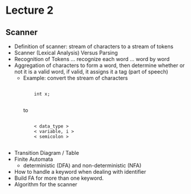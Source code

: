 # Lecture 2

## Scanner

- Definition of scanner: stream of characters to a stream of tokens
- Scanner (Lexical Analysis) Versus Parsing
- Recognition of Tokens ... recognize each word ... word by word
- Aggregation of characters to form a word, then determine whether or not it is a valid word, if valid, it assigns it a tag (part of speech) 
  - Example:
    convert the stream of characters
    <section>
      <pre><code data-trim data-noescape>
        int x;
      </code></pre>
    </section>
    to
    <section>
      <pre><code data-trim data-noescape>
        < data_type >
        < variable, i >
        < semicolon >
      </code></pre>
    </section>
- Transition Diagram / Table 
- Finite Automata
  - deterministic (DFA) and non-deterministic (NFA)
- How to handle a keyword when dealing with identifier
- Build FA for more than one keyword. 
- Algorithm for the scanner 

<!-- - Picture for the lecture
![Whiteboard](Images/lec2_1.jpg) -->

<!-- - **Exercise**

- Input Buffering
- Regular Expressions
  - Exercise: Exercise 3.3.2 : Describe the languages denoted by the following regular expressions
- Recognition of Tokens
  - Transition Diagram
- Finite Automata
  - DFA and NFA
  - NFA to DFA
  - Regular Expression to NFA
  - Regular Expression directly to DFA
 -->
